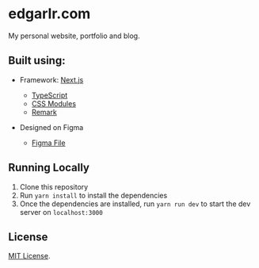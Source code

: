 # edgarlr.com

My personal website, portfolio and blog. 

## Built using:

- Framework: [Next.js](https://nextjs.org)
  - [TypeScript](https://nextjs.org/docs/basic-features/typescript)
  - [CSS Modules](https://nextjs.org/docs/basic-features/built-in-css-support)
  - [Remark](https://remark.js.org/)

- Designed on Figma
  - [Figma File](https://www.figma.com/community/file/951948937037406468/Portfolio---UI-Kit)


## Running Locally

1. Clone this repository
2. Run `yarn install` to install the dependencies
3. Once the dependencies are installed, run `yarn run dev` to start the dev server on `localhost:3000`


## License

[MIT License](https://github.com/edgarlr/edgarlr.com/blob/main/LICENSE).
